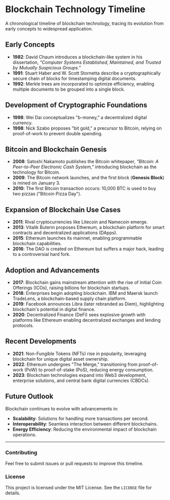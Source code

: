 # Blockchain Technology Timeline

A chronological timeline of blockchain technology, tracing its evolution from early concepts to widespread application.

## **Early Concepts**
- **1982**: David Chaum introduces a blockchain-like system in his dissertation, *"Computer Systems Established, Maintained, and Trusted by Mutually Suspicious Groups."*
- **1991**: Stuart Haber and W. Scott Stornetta describe a cryptographically secure chain of blocks for timestamping digital documents.
- **1992**: Merkle trees are incorporated to optimize efficiency, enabling multiple documents to be grouped into a single block.

## **Development of Cryptographic Foundations**
- **1998**: Wei Dai conceptualizes "b-money," a decentralized digital currency.
- **1998**: Nick Szabo proposes "bit gold," a precursor to Bitcoin, relying on proof-of-work to prevent double spending.

## **Bitcoin and Blockchain Genesis**
- **2008**: Satoshi Nakamoto publishes the Bitcoin whitepaper, *"Bitcoin: A Peer-to-Peer Electronic Cash System,"* introducing blockchain as the technology for Bitcoin.
- **2009**: The Bitcoin network launches, and the first block (**Genesis Block**) is mined on January 3.
- **2010**: The first Bitcoin transaction occurs: 10,000 BTC is used to buy two pizzas ("Bitcoin Pizza Day").

## **Expansion of Blockchain Use Cases**
- **2011**: Rival cryptocurrencies like Litecoin and Namecoin emerge.
- **2013**: Vitalik Buterin proposes Ethereum, a blockchain platform for smart contracts and decentralized applications (DApps).
- **2015**: Ethereum launches its mainnet, enabling programmable blockchain capabilities.
- **2016**: The DAO is created on Ethereum but suffers a major hack, leading to a controversial hard fork.

## **Adoption and Advancements**
- **2017**: Blockchain gains mainstream attention with the rise of Initial Coin Offerings (ICOs), raising billions for blockchain startups.
- **2018**: Enterprises begin adopting blockchain. IBM and Maersk launch TradeLens, a blockchain-based supply chain platform.
- **2019**: Facebook announces Libra (later rebranded as Diem), highlighting blockchain's potential in digital finance.
- **2020**: Decentralized Finance (DeFi) sees explosive growth with platforms like Ethereum enabling decentralized exchanges and lending protocols.

## **Recent Developments**
- **2021**: Non-Fungible Tokens (NFTs) rise in popularity, leveraging blockchain for unique digital asset ownership.
- **2022**: Ethereum undergoes "The Merge," transitioning from proof-of-work (PoW) to proof-of-stake (PoS), reducing energy consumption.
- **2023**: Blockchain technologies expand into Web3 development, enterprise solutions, and central bank digital currencies (CBDCs).

## **Future Outlook**
Blockchain continues to evolve with advancements in:
- **Scalability**: Solutions for handling more transactions per second.
- **Interoperability**: Seamless interaction between different blockchains.
- **Energy Efficiency**: Reducing the environmental impact of blockchain operations.

---

### Contributing
Feel free to submit issues or pull requests to improve this timeline. 

### License
This project is licensed under the MIT License. See the `LICENSE` file for details.
